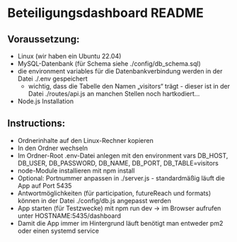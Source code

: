 # Beteiligungsdashboard README

## Voraussetzung:
- Linux (wir haben ein Ubuntu 22.04)
- MySQL-Datenbank (für Schema siehe ./config/db_schema.sql)
- die environment variables für die Datenbankverbindung werden in der Datei ./.env gespeichert
  - wichtig, dass die Tabelle den Namen „visitors“ trägt - dieser ist in der Datei ./routes/api.js an manchen Stellen noch hartkodiert...
- Node.js Installation

## Instructions:
- Ordnerinhalte auf den Linux-Rechner kopieren
- In den Ordner wechseln
- Im Ordner-Root .env-Datei anlegen mit den environment vars DB_HOST, DB_USER, DB_PASSWORD, DB_NAME, DB_PORT, DB_TABLE=visitors
- node-Module installieren mit npm install
- Optional: Portnummer anpassen in ./server.js - standardmäßig läuft die App auf Port 5435
- Antwortmöglichkeiten (für participation, futureReach und formats) können in der Datei ./config/db.js angepasst werden
- App starten (für Testzwecke) mit npm run dev -> im Browser aufrufen unter HOSTNAME:5435/dashboard
- Damit die App immer im Hintergrund läuft benötigt man entweder pm2 oder einen systemd service
